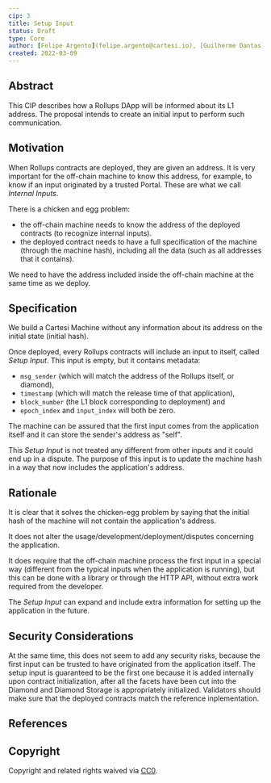 ```yaml
---
cip: 3
title: Setup Input 
status: Draft
type: Core
author: [Felipe Argento](felipe.argento@cartesi.io), [Guilherme Dantas](guilherme.dantas@cartesi.io), [Augusto Teixeira](augusto.teixeira@cartesi.io)
created: 2022-03-09
---
```


## Abstract

This CIP describes how a Rollups DApp will be informed about its L1 address.
The proposal intends to create an initial input to perform such communication.

## Motivation

When Rollups contracts are deployed, they are given an address.
It is very important for the off-chain machine to know this address, for example, to know if an input originated by a trusted Portal.
These are what we call *Internal Inputs*.

There is a chicken and egg problem:
- the off-chain machine needs to know the address of the deployed contracts (to recognize internal inputs).
- the deployed contract needs to have a full specification of the machine (through the machine hash), including all the data (such as all addresses that it contains).

We need to have the address included inside the off-chain machine at the same time as we deploy.

## Specification

We build a Cartesi Machine without any information about its address on the initial state (initial hash).

Once deployed, every Rollups contracts will include an input to itself, called *Setup Input*.
This input is empty, but it contains metadata:
- `msg_sender` (which will match the address of the Rollups itself, or diamond),
- `timestamp` (which will match the release time of that application),
- `block_number` (the L1 block corresponding to deployment) and
- `epoch_index` and `input_index` will both be zero.

The machine can be assured that the first input comes from the application itself and it can store the sender's address as "self".

This *Setup Input* is not treated any different from other inputs and it could end up in a dispute.
The purpose of this input is to update the machine hash in a way that now includes the application's address.

## Rationale

It is clear that it solves the chicken-egg problem by saying that the initial hash of the machine will not contain the application's address.

It does not alter the usage/development/deployment/disputes concerning the application.

It does require that the off-chain machine process the first input in a special way (different from the typical inputs when the application is running), but this can be done with a library or through the HTTP API, without extra work required from the developer.

The *Setup Input* can expand and include extra information for setting up the application in the future.

## Security Considerations

At the same time, this does not seem to add any security risks, because the first input can be trusted to have originated from the application itself.
The setup input is guaranteed to be the first one because it is added internally upon contract initialization, after all the facets have been cut into the Diamond and Diamond Storage is appropriately initialized.
Validators should make sure that the deployed contracts match the reference inplementation.

## References

[Ethereum Improvement Proposal]: https://eips.ethereum.org/

## Copyright

Copyright and related rights waived via [CC0](https://creativecommons.org/publicdomain/zero/1.0/).
